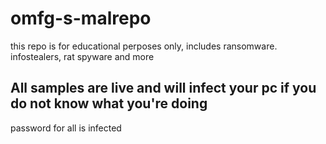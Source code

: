 # omfg-s-malrepo

this repo is for educational perposes only, includes ransomware. infostealers, rat spyware and more

## All samples are live and will infect your pc if you do not know what you're doing
password for all is infected
